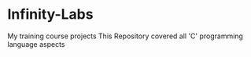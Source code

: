 # Infinity-Labs
My training course projects
This Repository covered all 'C' programming language aspects
